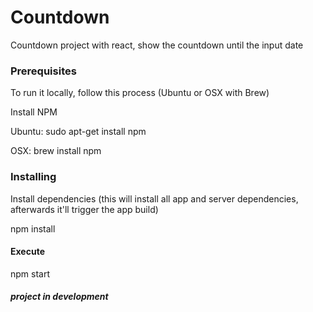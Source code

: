 # Countdown 

Countdown project with react, show the countdown until the input date

### Prerequisites

To run it locally, follow this process (Ubuntu or OSX with Brew)

Install NPM

Ubuntu: sudo apt-get install npm

OSX: brew install npm

### Installing

Install dependencies (this will install all app and server dependencies, afterwards it'll trigger the app build)

npm install

#### Execute

npm start

##### project in development
